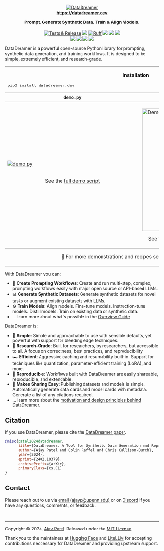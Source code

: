 <p align="center">
  <a href="https://datadreamer.dev"><img src="https://datadreamer.dev/docs/latest/_static/logo.svg" alt="DataDreamer" style="max-width: 100%;"></a><br />
  <a href="https://datadreamer.dev"><b>https://datadreamer.dev</b></a>
</p>
<p align="center">
   <b>Prompt. Generate Synthetic Data. Train & Align Models.</b><br /><br />
  <a href="https://github.com/datadreamer-dev/DataDreamer/actions/workflows/release.yml"><img src="https://img.shields.io/github/actions/workflow/status/datadreamer-dev/DataDreamer/release.yml?logo=githubactions&logoColor=white&label=Tests%20%26%20Release" alt="Tests & Release" style="max-width: 100%;"></a>
  <a href="https://codecov.io/gh/datadreamer-dev/DataDreamer"><img src="https://codecov.io/gh/datadreamer-dev/DataDreamer/graph/badge.svg?token=KZB00BKWJE"/></a>
  <a href="https://github.com/datadreamer-dev/DataDreamer/actions/workflows/tests.yml"><img src="https://img.shields.io/endpoint?url=https://raw.githubusercontent.com/astral-sh/ruff/57b6a8cedd26481516a1a6af510d6b24272d0a76/assets/badge/v2.json" alt="Ruff" style="max-width: 100%;"></a>
  <a href="https://pypi.org/project/datadreamer.dev/"><img src="https://badge.fury.io/py/datadreamer.dev.svg"/></a>
  <a href="https://datadreamer.dev/docs/"><img src="https://img.shields.io/website.svg?down_color=red&down_message=offline&label=Documentation&up_message=online&url=https://datadreamer.dev/docs/"/></a>
  <a href="https://datadreamer.dev/docs/latest/pages/contributing.html"><img src="https://img.shields.io/badge/Contributor-Guide-blue?logo=Github&color=purple"/></a>
  <br />
  <a href="https://github.com/datadreamer-dev/DataDreamer/blob/main/LICENSE.txt"><img src="https://img.shields.io/badge/License-MIT-blue.svg"/></a>
  <a href="https://ajayp.app/"><img src="https://img.shields.io/badge/NLP-NLP?labelColor=011F5b&color=990000&label=University%20of%20Pennsylvania"/></a>
  <a href="https://ajayp.app/"><img src="https://img.shields.io/badge/arXiv-coming%20soon-b31b1b.svg"/></a>
  <a href="https://discord.gg/dwWW8wuCtK"><img src="https://img.shields.io/badge/Discord-Chat-blue?logo=discord&color=4338ca&labelColor=black"/></a>
</p>

DataDreamer is a powerful open-source Python library for prompting, synthetic data generation, and training workflows. It is designed to be simple, extremely efficient, and research-grade.

<div align="center">
  <table class="docutils align-default">
    <tbody>
        <tr>
          <td colspan="2">
            <p align="center"><b>Installation</b></p> <pre lang="bash">pip3 install datadreamer.dev</pre>
          </td>
        </tr>
    </tbody>
    <tbody>
        <tr>
          <th class="head"><code>demo.py</code></th>
          <th class="head">Result of <code>demo.py</code></th>
        </tr>
    </tbody>
    <tbody>
        <tr>
          <td>
&nbsp;&nbsp;&nbsp;&nbsp;&nbsp;&nbsp;&nbsp;&nbsp;&nbsp;&nbsp;&nbsp;&nbsp;&nbsp;&nbsp;&nbsp;&nbsp;&nbsp;&nbsp;&nbsp;&nbsp;&nbsp;&nbsp;&nbsp;&nbsp;&nbsp;&nbsp;&nbsp;&nbsp;&nbsp;&nbsp;&nbsp;&nbsp;&nbsp;&nbsp;&nbsp;&nbsp;&nbsp;&nbsp;&nbsp;&nbsp;&nbsp;&nbsp;&nbsp;&nbsp;&nbsp;&nbsp;&nbsp;&nbsp;&nbsp;&nbsp;&nbsp;&nbsp;&nbsp;&nbsp;&nbsp;&nbsp;&nbsp;&nbsp;&nbsp;&nbsp;&nbsp;&nbsp;&nbsp;&nbsp;&nbsp;&nbsp;&nbsp;&nbsp;&nbsp;&nbsp;&nbsp;&nbsp;&nbsp;&nbsp;&nbsp;&nbsp;&nbsp;&nbsp;&nbsp;&nbsp;&nbsp;&nbsp;&nbsp;&nbsp;&nbsp;&nbsp;&nbsp;&nbsp;&nbsp;&nbsp;&nbsp;&nbsp;&nbsp;&nbsp;&nbsp;&nbsp;&nbsp;&nbsp;&nbsp;<br />
              <a href="https://datadreamer.dev/docs/latest/" title="demo.py"><img src="https://datadreamer.dev/docs/latest/_static/images/demo_code.png" alt="demo.py" /></a>
              <br /><br />
              <p align="center">
                See the <a class="reference external" href="https://datadreamer.dev/docs/latest/" title="demo.py">full demo script</a>
              </p>
              <br />
          </td>
          <td>
&nbsp;&nbsp;&nbsp;&nbsp;&nbsp;&nbsp;&nbsp;&nbsp;&nbsp;&nbsp;&nbsp;&nbsp;&nbsp;&nbsp;&nbsp;&nbsp;&nbsp;&nbsp;&nbsp;&nbsp;&nbsp;&nbsp;&nbsp;&nbsp;&nbsp;&nbsp;&nbsp;&nbsp;&nbsp;&nbsp;&nbsp;&nbsp;&nbsp;&nbsp;&nbsp;&nbsp;&nbsp;&nbsp;&nbsp;&nbsp;&nbsp;&nbsp;&nbsp;&nbsp;&nbsp;&nbsp;&nbsp;&nbsp;&nbsp;&nbsp;&nbsp;&nbsp;&nbsp;&nbsp;&nbsp;&nbsp;&nbsp;&nbsp;&nbsp;&nbsp;&nbsp;&nbsp;&nbsp;&nbsp;&nbsp;&nbsp;&nbsp;&nbsp;&nbsp;&nbsp;&nbsp;&nbsp;&nbsp;&nbsp;&nbsp;&nbsp;&nbsp;&nbsp;&nbsp;&nbsp;&nbsp;&nbsp;&nbsp;&nbsp;&nbsp;<br />
            <a href="https://datadreamer.dev/docs/latest/" title="Demo"><img style="height: 400px;" src="https://datadreamer.dev/docs/latest/_static/images/demo.svg#cachebust-2" alt="Demo" /></a>
            <p align="center">
              See the <a class="reference external" href="https://huggingface.co/datasets/datadreamer-dev/abstracts_and_tweets">synthetic dataset</a> and <a class="reference external" href="https://huggingface.co/datadreamer-dev/abstracts_to_tweet_model">the trained model</a>
            </p>
          </td>
        </tr> 
    </tbody>
    <tbody>
        <tr>
          <td colspan="2">
              <p align="center">
                🚀 For more demonstrations and recipes see the <a class="reference external" href="https://datadreamer.dev/docs/latest/pages/get_started/quick_tour/index.html" title="Quick Tour"> Quick Tour</a> page.
              </p>
          </td>
        </tr>
    </tbody>
  </table>
</div>

With DataDreamer you can:

* 💬 **Create Prompting Workflows**: Create and run multi-step, complex, prompting workflows easily with major open source or API-based LLMs.
* 📊 **Generate Synthetic Datasets**: Generate synthetic datasets for novel tasks or augment existing datasets with LLMs.
* ⚙️ **Train Models**: Align models. Fine-tune models. Instruction-tune models. Distill models. Train on existing data or synthetic data.
* ... learn more about what's possible in the [Overview Guide](https://datadreamer.dev/docs/latest/pages/get_started/overview_guide.html)

DataDreamer is:

* 🧩 **Simple**: Simple and approachable to use with sensible defaults, yet powerful with support for bleeding edge techniques.
* 🔬 **Research-Grade**: Built for researchers, by researchers, but accessible to all. A focus on correctness, best practices, and reproducibility.
* 🏎️ **Efficient**: Aggressive caching and resumability built-in. Support for techniques like quantization, parameter-efficient training (LoRA), and more.
* 🔄 **Reproducible**: Workflows built with DataDreamer are easily shareable, reproducible, and extendable.
* 🤝 **Makes Sharing Easy**: Publishing datasets and models is simple. Automatically generate data cards and model cards with metadata. Generate a list of any citations required.
* ... learn more about the [motivation and design principles behind DataDreamer](https://datadreamer.dev/docs/latest/pages/get_started/motivation_and_design.html).

## Citation

If you use DataDreamer, please cite the [DataDreamer paper](https://arxiv.org/abs/2402.10379).

```bibtex
@misc{patel2024datadreamer,
      title={DataDreamer: A Tool for Synthetic Data Generation and Reproducible LLM Workflows}, 
      author={Ajay Patel and Colin Raffel and Chris Callison-Burch},
      year={2024},
      eprint={2402.10379},
      archivePrefix={arXiv},
      primaryClass={cs.CL}
}
```

## Contact

Please reach out to us via [email (ajayp@upenn.edu)](mailto:ajayp@upenn.edu) or on [Discord](https://discord.gg/dwWW8wuCtK) if you have any questions, comments, or feedback.

<br />

------------------------------

Copyright © 2024, [Ajay Patel](https://ajayp.app/). Released under the [MIT License](https://github.com/datadreamer-dev/DataDreamer/blob/main/LICENSE.txt).

Thank you to the maintainers at [Hugging Face](https://github.com/huggingface) and [LiteLLM](https://github.com/BerriAI/litellm) for accepting contributions neccessary for DataDreamer and providing upstream support.
